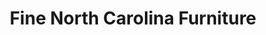 ---
title: "Fine North Carolina Furniture"
url: /blakeslee/fine-north-carolina-furniture/
shop: furniture
---